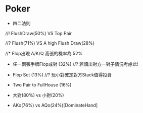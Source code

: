 # Poker

* 四二法則

//! FlushDraw(50%) VS Top Pair

//? Flush(71%) VS A high Flush Draw(28%)

//* Flop出現 A/K/Q 高張的機率為 52%

* 任一兩張手牌Flop成對 (32%)
//? 若讀出對方一對子情況考慮此!

* Flop Set (13%)
//? 玩小對確定對方Stack值得投資

* Two Pair to FullHouse (16%)

* 大對(80%) vs 小對(20%)
* AKo(76%) vs AQo(24%)[DominateHand]
